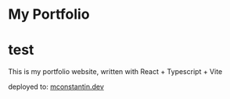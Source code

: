 # My Portfolio
# test
This is my portfolio website, written with React + Typescript + Vite

deployed to: [mconstantin.dev](https://mconstantin.dev)
